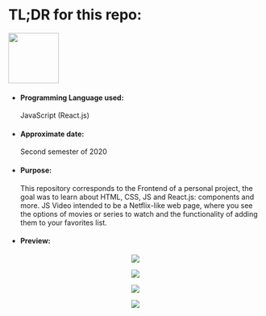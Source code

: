 <h1>TL;DR for this repo:</h1>
<img src="https://upload.wikimedia.org/wikipedia/commons/a/a7/React-icon.svg" height="100" width="100">
<ul>
  <li><h4>Programming Language used:</h4>JavaScript (React.js)</li>
  <li><h4>Approximate date:</h4>Second semester of 2020</li>
  <li><h4>Purpose:</h4>This repository corresponds to the Frontend of a personal project, the goal was to learn about HTML, CSS, JS and React.js: components and more. JS Video intended to be a Netflix-like web page, where you see the options of movies or series to watch and the functionality of adding them to your favorites list. </li>
  <li><h4>Preview:</h4></li>
</ul>
<p align="center">
    <img src="https://i.ibb.co/nnJv7hf/Screenshot-from-2021-05-03-12-22-58.png">
</p>
<p align="center">
    <img src="https://i.ibb.co/qpkPdPX/Screenshot-from-2021-05-03-12-22-59.png">
</p>
<p align="center">
    <img src="https://i.ibb.co/McZZJ7k/Screenshot-from-2021-05-03-12-23-07.png">
</p>
<p align="center">
    <img src="https://i.ibb.co/L8xHYcr/Screenshot-from-2021-05-03-12-23-08.png">
</p>
